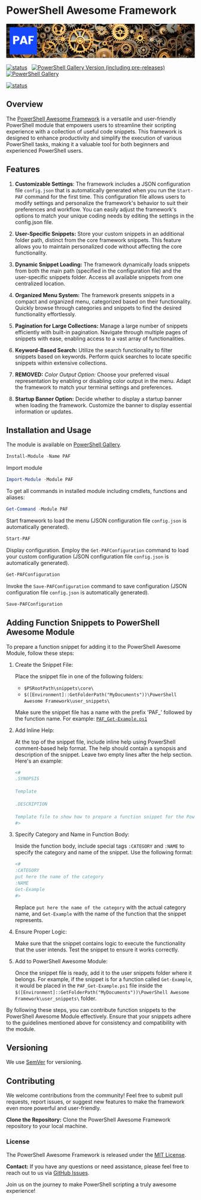 # PowerShell Awesome Framework

![PowerShell Awesome Framework](https://github.com/voytas75/PowershellFramework/blob/master/images/banerPAF.png?raw=true "PowerShell Awesome Framework")

[![status](https://img.shields.io/badge/status-PROD%20v0.2.1-green)](https://github.com/voytas75/PowershellFramework/blob/master/PAF/docs/ReleaseNotes.md) &nbsp; [![PowerShell Gallery Version (including pre-releases)](https://img.shields.io/powershellgallery/v/PAF)](https://www.powershellgallery.com/packages/PAF) &nbsp; [![PowerShell Gallery](https://img.shields.io/powershellgallery/dt/PAF)](https://www.powershellgallery.com/packages/PAF)

[![status](https://img.shields.io/badge/status-DEV%20v0.2.2-red)](https://github.com/voytas75/PowershellFramework/blob/master/PAF/docs/ReleaseNotes.md)

## Overview

The [PowerShell Awesome Framework](https://www.powershellgallery.com/packages/PAF) is a versatile and user-friendly PowerShell module that empowers users to streamline their scripting experience with a collection of useful code snippets. This framework is designed to enhance productivity and simplify the execution of various PowerShell tasks, making it a valuable tool for both beginners and experienced PowerShell users.

## Features

1. **Customizable Settings**: The framework includes a JSON configuration file `config.json` that is automatically generated when you run the `Start-PAF` command for the first time. This configuration file allows users to modify settings and personalize the framework's behavior to suit their preferences and workflow. You can easily adjust the framework's options to match your unique coding needs by editing the settings in the config.json file.

2. **User-Specific Snippets:** Store your custom snippets in an additional folder path, distinct from the core framework snippets. This feature allows you to maintain personalized code without affecting the core functionality.

3. **Dynamic Snippet Loading:** The framework dynamically loads snippets from both the main path (specified in the configuration file) and the user-specific snippets folder. Access all available snippets from one centralized location.

4. **Organized Menu System:** The framework presents snippets in a compact and organized menu, categorized based on their functionality. Quickly browse through categories and snippets to find the desired functionality effortlessly.

5. **Pagination for Large Collections:** Manage a large number of snippets efficiently with built-in pagination. Navigate through multiple pages of snippets with ease, enabling access to a vast array of functionalities.

6. **Keyword-Based Search:** Utilize the search functionality to filter snippets based on keywords. Perform quick searches to locate specific snippets within extensive collections.

7. **REMOVED:** *Color Output Option:* Choose your preferred visual representation by enabling or disabling color output in the menu. Adapt the framework to match your terminal settings and preferences.

8. **Startup Banner Option:** Decide whether to display a startup banner when loading the framework. Customize the banner to display essential information or updates.

## Installation and Usage

The module is available on [PowerShell Gallery](https://www.powershellgallery.com/packages/PAF).

```powershell
Install-Module -Name PAF
```

Import module

```powershell
Import-Module -Module PAF
```

To get all commands in installed module including cmdlets, functions and aliases:

```powershell
Get-Command -Module PAF
```

Start framework to load the menu (JSON configuration file `config.json` is automatically generated).

```powershell
Start-PAF
```

Display configuration. Employ the `Get-PAFConfiguration` command to load your custom configuration (JSON configuration file `config.json` is automatically generated).

```powershell
Get-PAFConfiguration
```

Invoke the `Save-PAFConfiguration` command to save configuration (JSON configuration file `config.json` is automatically generated).

```powershell
Save-PAFConfiguration
```

## Adding Function Snippets to PowerShell Awesome Module

To prepare a function snippet for adding it to the PowerShell Awesome Module, follow these steps:

1. Create the Snippet File:

   Place the snippet file in one of the following folders:
   - `$PSRootPath\snippets\core\`
   - `$([Environment]::GetFolderPath("MyDocuments"))\PowerShell Awesome Framework\user_snippets\`

   Make sure the snippet file has a name with the prefix 'PAF_' followed by the function name. For example: [`PAF_Get-Example.ps1`](/PAF/snippets/core/PAF_Get-Example.ps1)

2. Add Inline Help:

   At the top of the snippet file, include inline help using PowerShell comment-based help format. The help should contain a synopsis and description of the snippet. Leave two empty lines after the help section. Here's an example:

   ```powershell
   <#
   .SYNOPSIS

   Template

   .DESCRIPTION

   Template file to show how to prepare a function snippet for the PowerShell Awesome Module
   #>
   ```

3. Specify Category and Name in Function Body:

   Inside the function body, include special tags `:CATEGORY` and `:NAME` to specify the category and name of the snippet. Use the following format:

   ```powershell
   <#
   :CATEGORY
   put here the name of the category
   :NAME
   Get-Example
   #>
   ```

   Replace `put here the name of the category` with the actual category name, and `Get-Example` with the name of the function that the snippet represents.

4. Ensure Proper Logic:

   Make sure that the snippet contains logic to execute the functionality that the user intends. Test the snippet to ensure it works correctly.

5. Add to PowerShell Awesome Module:

   Once the snippet file is ready, add it to the user snippets folder where it belongs. For example, if the snippet is for a function called `Get-Example`, it would be placed in the `PAF_Get-Example.ps1` file inside the `$([Environment]::GetFolderPath("MyDocuments"))\PowerShell Awesome Framework\user_snippets\` folder.

By following these steps, you can contribute function snippets to the PowerShell Awesome Module effectively. Ensure that your snippets adhere to the guidelines mentioned above for consistency and compatibility with the module.

## Versioning

We use [SemVer](http://semver.org/) for versioning.

## Contributing

We welcome contributions from the community! Feel free to submit pull requests, report issues, or suggest new features to make the framework even more powerful and user-friendly.

**Clone the Repository:** Clone the PowerShell Awesome Framework repository to your local machine.

### License

The PowerShell Awesome Framework is released under the [MIT License](https://github.com/voytas75/PowershellFramework/blob/master/LICENSE).

**Contact:**
If you have any questions or need assistance, please feel free to reach out to us via [GitHub Issues](https://github.com/voytas75/PowershellFramework/issues).

Join us on the journey to make PowerShell scripting a truly awesome experience!

